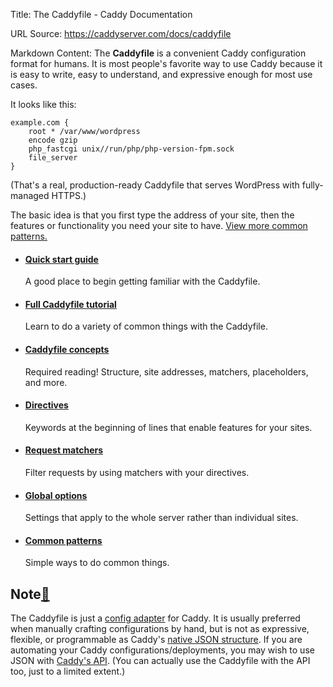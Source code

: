 Title: The Caddyfile - Caddy Documentation

URL Source: https://caddyserver.com/docs/caddyfile

Markdown Content:
The **Caddyfile** is a convenient Caddy configuration format for humans. It is most people's favorite way to use Caddy because it is easy to write, easy to understand, and expressive enough for most use cases.

It looks like this:

```
example.com {
	root * /var/www/wordpress
	encode gzip
	php_fastcgi unix//run/php/php-version-fpm.sock
	file_server
}
```

(That's a real, production-ready Caddyfile that serves WordPress with fully-managed HTTPS.)

The basic idea is that you first type the address of your site, then the features or functionality you need your site to have. [View more common patterns.](https://caddyserver.com/docs/caddyfile/patterns)

*   #### [Quick start guide](https://caddyserver.com/docs/quick-starts/caddyfile)
    
    A good place to begin getting familiar with the Caddyfile.
*   #### [Full Caddyfile tutorial](https://caddyserver.com/docs/caddyfile-tutorial)
    
    Learn to do a variety of common things with the Caddyfile.
*   #### [Caddyfile concepts](https://caddyserver.com/docs/caddyfile/concepts)
    
    Required reading! Structure, site addresses, matchers, placeholders, and more.
*   #### [Directives](https://caddyserver.com/docs/caddyfile/directives)
    
    Keywords at the beginning of lines that enable features for your sites.
*   #### [Request matchers](https://caddyserver.com/docs/caddyfile/matchers)
    
    Filter requests by using matchers with your directives.
*   #### [Global options](https://caddyserver.com/docs/caddyfile/options)
    
    Settings that apply to the whole server rather than individual sites.
*   #### [Common patterns](https://caddyserver.com/docs/caddyfile/patterns)
    
    Simple ways to do common things.

Note[🔗](https://caddyserver.com/docs/caddyfile#note "Direct link")
-------------------------------------------------------------------

The Caddyfile is just a [config adapter](https://caddyserver.com/docs/config-adapters) for Caddy. It is usually preferred when manually crafting configurations by hand, but is not as expressive, flexible, or programmable as Caddy's [native JSON structure](https://caddyserver.com/docs/json/). If you are automating your Caddy configurations/deployments, you may wish to use JSON with [Caddy's API](https://caddyserver.com/docs/api). (You can actually use the Caddyfile with the API too, just to a limited extent.)
